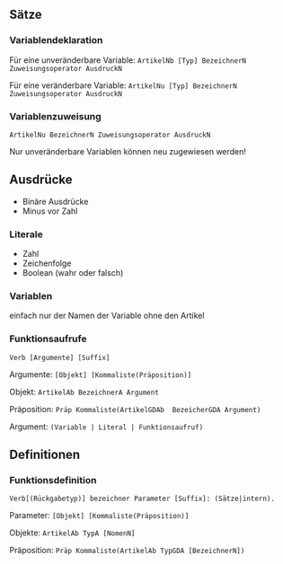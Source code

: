 
## Sätze

### Variablendeklaration
Für eine unveränderbare Variable: `ArtikelNb [Typ] BezeichnerN Zuweisungsoperator AusdruckN`

Für eine veränderbare Variable: `ArtikelNu [Typ] BezeichnerN Zuweisungsoperator AusdruckN`

### Variablenzuweisung
`ArtikelNu BezeichnerN Zuweisungsoperator AusdruckN`

Nur unveränderbare Variablen können neu zugewiesen werden!

## Ausdrücke
- Binäre Ausdrücke
- Minus vor Zahl
### Literale
- Zahl
- Zeichenfolge
- Boolean (wahr oder falsch)

### Variablen
einfach nur der Namen der Variable ohne den Artikel

### Funktionsaufrufe
`Verb [Argumente] [Suffix]`

Argumente: `[Objekt] [Kommaliste(Präposition)]`

Objekt: `ArtikelAb BezeichnerA Argument`

Präposition: `Präp Kommaliste(ArtikelGDAb  BezeicherGDA Argument)`

Argument: `(Variable | Literal | Funktionsaufruf)`

## Definitionen

### Funktionsdefinition
`Verb[(Rückgabetyp)] bezeichner Parameter [Suffix]: (Sätze|intern).`

Parameter: `[Objekt] [Kommaliste(Präposition)]`

Objekte: `ArtikelAb TypA [NomenN]`

Präposition: `Präp Kommaliste(ArtikelAb TypGDA [BezeichnerN])`

